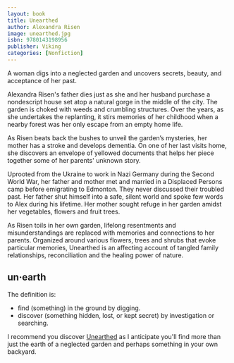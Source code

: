 ```yaml
---
layout: book
title: Unearthed
author: Alexandra Risen
image: unearthed.jpg
isbn: 9780143198956
publisher: Viking
categories: [Nonfiction]
---
```

A woman digs into a neglected garden and uncovers secrets, beauty, and acceptance of her past.

Alexandra Risen's father dies just as she and her husband purchase a nondescript house set atop a natural gorge in the middle of the city. The garden is choked with weeds and crumbling structures. Over the years, as she undertakes the replanting, it stirs memories of her childhood when a nearby forest was her only escape from an empty home life.

As Risen beats back the bushes to unveil the garden’s mysteries, her mother has a stroke and develops dementia. On one of her last visits home, she discovers an envelope of yellowed documents that helps her piece together some of her parents' unknown story.

Uprooted from the Ukraine to work in Nazi Germany during the Second World War, her father and mother met and married in a Displaced Persons camp before emigrating to Edmonton. They never discussed their troubled past. Her father shut himself into a safe, silent world and spoke few words to Alex during his lifetime. Her mother sought refuge in her garden amidst her vegetables, flowers and fruit trees.

As Risen toils in her own garden, lifelong resentments and misunderstandings are replaced with memories and connections to her parents. Organized around various flowers, trees and shrubs that evoke particular memories, Unearthed is an affecting account of tangled family relationships, reconciliation and the healing power of nature.

## un·earth
The definition is:
- find (something) in the ground by digging.
- discover (something hidden, lost, or kept secret) by investigation or searching.

I recommend you discover  [Unearthed](https://www.chapters.indigo.ca/en-ca/books/unearthed-love-acceptance-and-other/9780143198956-item.html?&mkwid=se3uiqaTl_dc&pcrid=95412092342&pkw=unearthed%20by%20alexandra%20risen&pmt=e&s_campaign=goo-Books+By+Title&gclid=CjwKEAjw97K_BRCwmNTK26iM-hMSJABrkNtbr2bCaTXHIp3oOi-cCfUVDprwCy8u02VwmAdQD32NkxoCVf7w_wcB) as I anticipate you'll find more than just the earth of a neglected garden and perhaps something in your own backyard.
